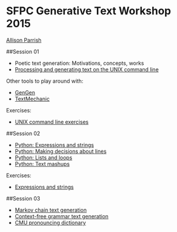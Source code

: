 # SFPC Generative Text Workshop 2015

[Allison Parrish](http://www.decontextualize.com/)

##Session 01

* Poetic text generation: Motivations, concepts, works
* [Processing and generating text on the UNIX command line](http://rwet.decontextualize.com/book/unix/)

Other tools to play around with:

* [GenGen](http://tinysubversions.com/gengen/)
* [TextMechanic](http://textmechanic.com/)

Exercises:

* [UNIX command line exercises](https://gist.github.com/aparrish/30cf87e287a4e3652342)

##Session 02

* [Python: Expressions and strings](http://aparrish.neocities.org/Expressionsandstrings.html)
* [Python: Making decisions about lines](http://www.decontextualize.com/teaching/rwet/the-source-text-making-decisions-about-lines/)
* [Python: Lists and loops](http://aparrish.neocities.org/lists-loops.html)
* [Python: Text mashups](http://aparrish.neocities.org/mashups-with-multiple-files.html)

Exercises:

* [Expressions and strings](https://gist.github.com/aparrish/7be6ecf2d6b761f90c09)

##Session 03

* [Markov chain text generation](http://www.decontextualize.com/teaching/rwet/n-grams-and-markov-chains/)
* [Context-free grammar text generation](http://www.decontextualize.com/teaching/rwet/recursion-and-context-free-grammars/)
* [CMU pronouncing dictionary](https://github.com/aparrish/gen-text-workshop/blob/master/cmu_pronouncing_dictionary_notes.md)

